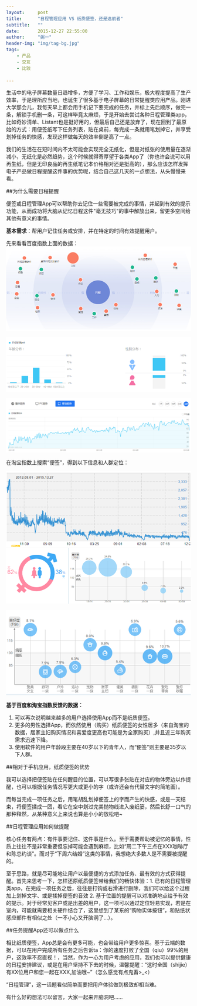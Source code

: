 ```yaml
---
layout:     post
title:      "日程管理应用 VS 纸质便签，还是选前者"
subtitle:   ""
date:       2015-12-27 22:55:00
author:     "粥一"
header-img: "img/tag-bg.jpg"
tags:
    - 产品
    - 交互
    - 比较
    
---
```


生活中的电子屏幕数量日趋增多，方便了学习、工作和娱乐，极大程度提高了生产效率，于是理所应当地，也诞生了很多基于电子屏幕的日常提醒类应用产品。刚进大学那会儿，我每天早上都会用手机记下要完成的任务，并标上先后顺序，做完一条，解锁手机删一条，可这样毕竟太麻烦，于是开始去尝试各种日程管理类app，比如奇妙清单、Listant也是挺好用的，但最后自己还是放弃了，现在回到了最原始的方式：用便签纸写下任务列表，贴在桌前，每完成一条就用笔划掉它，并享受划掉任务的快感，发现这样做每天的效率倒是高了一点。

我们的生活在在短时间内不太可能会实现完全无纸化，但是对纸张的使用量在逐渐减小，无纸化是必然趋势，这个时候就得寄厚望于各类App了（你也许会说可以用再生纸，但是无印良品的再生纸笔记本价格相对还是挺高的），那么应该怎样发挥电子产品做日程提醒这件事的优势呢，结合自己这几天的一点想法，从头慢慢来看。

##为什么需要日程提醒

便签或日程管理App可以帮助你去记住一些需要被完成的事情，并起到有效的提示功能，从而成功将大脑从记忆日程这件"毫无技巧"的事中解放出来，留更多空间给其他有意义的事情。

****基本需求****：帮用户记住任务或安排，并在特定的时间有效提醒用户。

先来看看百度指数上面的数据：
![from百度指数](/img/in-post/2015-12-27/01.png)


![年龄和性别分布](/img/in-post/2015-12-27/02.png)

![“日程管理软件"移动端搜索趋势](/img/in-post/2015-12-27/03.png)

在淘宝指数上搜索“便签”，得到以下信息和人群定位：

![2012.8-2015.12“便签”搜索情况](/img/in-post/2015-12-27/04.png)
![性别和年龄比例](/img/in-post/2015-12-27/05.png)

![爱好](/img/in-post/2015-12-27/06.png)

**基于百度和淘宝指数反馈的数据：**
1. 可以再次说明越来越多的用户选择使用App而不是纸质便签。
2. 更多的男性选择App，而依然使用（购买）纸质便签的女性居多（来自淘宝的数据，居家主妇购买情况和喜爱度更高也可能是为全家购买）,并且近三年购买需求迅速下降。
3. 使用软件的用户年龄段主要在40岁以下的青年人，而“便签”则主要是35岁以下人群。

##相对于手机应用，纸质便签的优势

我可以选择把便签贴在任何醒目的位置，可以写很多张贴在对应的物体旁边以作提醒，也可以根据任务情况写更大或更小的字（或许还会有代替文字的简笔画）。

而每当完成一项任务之后，用笔胡乱划掉便签上的字而产生的快感，或是一天结束，将便签揉成一团，看它在空中划过完美抛物线进入废纸篓，然后长舒一口气的那种释然，从某种意义上来说也算是小小的放松吧~

##日程管理应用如何做提醒

核心任务有两点：有件事要记住、这件事是什么。至于需要帮助被记忆的事情，性质上往往不是非常重要但忘掉可能会遇到麻烦，比如“周二下午三点在XXX咖啡厅和陈总约谈”。而对于“下周六结婚”这类的事情，我想绝大多数人是不需要被提醒的。

至于思路，就是尽可能地让用户以最便捷的方式添加任务、最有效的方式获得提醒。首先来思考一下，怎样还原纸质便签带给我们的畅快体验：1. 已有的日程管理类app，在完成一项任务之后，往往是打钩或右滑进行删除，我们可以给这个过程加上划掉文字、或是揉掉便签的音效 2. 基于位置的提醒可以对准确地点给予有效的提示。对于经常见客户或是出差的用户，这一项可以通过定位轻易实现，若是在室内，可能就需要相关硬件结合了，这里想到了某东的“购物实体按钮”，和贴纸状感应部件有相似之处（一不小心又开脑洞了...）。

##任务提醒App还可以做点什么

相比纸质便签，App总是会有更多可能，也会带给用户更多惊喜。基于云端的数据，可以在用户完成所有任务之后告诉ta：你的速度打败了全国（qiu）99%的用户，这效率不忍直视！，当然，作为一心为用户考虑的应用，我们也可以提供健康的日程安排建议，或是在用户坚持不下去的时候，温馨提醒：“这时全国（shijie）有XX位用户和您一起在XXX,加油哦~”（怎么感觉有点鬼畜>_<）

“日程管理”，这一话题看似简单而要把用户体验做到极致却相当难。

有什么好的想法可以留言，大家一起来开脑洞吧……